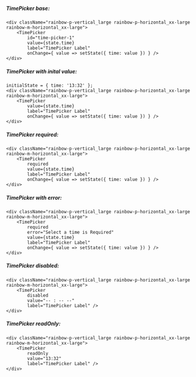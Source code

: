 ##### TimePicker base:

    <div className="rainbow-p-vertical_large rainbow-p-horizontal_xx-large rainbow-m-horizontal_xx-large">
        <TimePicker
            id="time-picker-1"
            value={state.time}
            label="TimePicker Label"
            onChange={ value => setState({ time: value }) } />
    </div>

##### TimePicker with inital value:

    initialState = { time: '13:32' };
    <div className="rainbow-p-vertical_large rainbow-p-horizontal_xx-large rainbow-m-horizontal_xx-large">
        <TimePicker
            value={state.time}
            label="TimePicker Label"
            onChange={ value => setState({ time: value }) } />
    </div>

##### TimePicker required:

    <div className="rainbow-p-vertical_large rainbow-p-horizontal_xx-large rainbow-m-horizontal_xx-large">
        <TimePicker
            required
            value={state.time}
            label="TimePicker Label"
            onChange={ value => setState({ time: value }) } />
    </div>

##### TimePicker with error:

    <div className="rainbow-p-vertical_large rainbow-p-horizontal_xx-large rainbow-m-horizontal_xx-large">
        <TimePicker
            required
            error="Select a time is Required"
            value={state.time}
            label="TimePicker Label"
            onChange={ value => setState({ time: value }) } />
    </div>

##### TimePicker disabled:

    <div className="rainbow-p-vertical_large rainbow-p-horizontal_xx-large rainbow-m-horizontal_xx-large">
        <TimePicker
            disabled
            value="-- : -- --"
            label="TimePicker Label" />
    </div>

##### TimePicker readOnly:

    <div className="rainbow-p-vertical_large rainbow-p-horizontal_xx-large rainbow-m-horizontal_xx-large">
        <TimePicker
            readOnly
            value="13:32"
            label="TimePicker Label" />
    </div>
